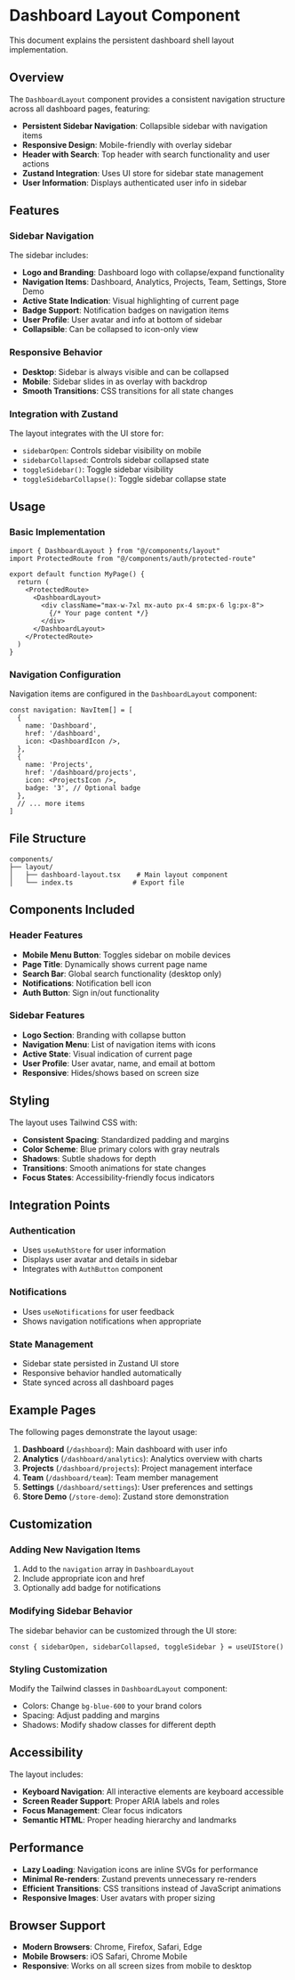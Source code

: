 # Dashboard Layout Component

This document explains the persistent dashboard shell layout implementation.

## Overview

The `DashboardLayout` component provides a consistent navigation structure across all dashboard pages, featuring:

- **Persistent Sidebar Navigation**: Collapsible sidebar with navigation items
- **Responsive Design**: Mobile-friendly with overlay sidebar
- **Header with Search**: Top header with search functionality and user actions
- **Zustand Integration**: Uses UI store for sidebar state management
- **User Information**: Displays authenticated user info in sidebar

## Features

### Sidebar Navigation

The sidebar includes:
- **Logo and Branding**: Dashboard logo with collapse/expand functionality
- **Navigation Items**: Dashboard, Analytics, Projects, Team, Settings, Store Demo
- **Active State Indication**: Visual highlighting of current page
- **Badge Support**: Notification badges on navigation items
- **User Profile**: User avatar and info at bottom of sidebar
- **Collapsible**: Can be collapsed to icon-only view

### Responsive Behavior

- **Desktop**: Sidebar is always visible and can be collapsed
- **Mobile**: Sidebar slides in as overlay with backdrop
- **Smooth Transitions**: CSS transitions for all state changes

### Integration with Zustand

The layout integrates with the UI store for:
- `sidebarOpen`: Controls sidebar visibility on mobile
- `sidebarCollapsed`: Controls sidebar collapsed state
- `toggleSidebar()`: Toggle sidebar visibility
- `toggleSidebarCollapse()`: Toggle sidebar collapse state

## Usage

### Basic Implementation

```tsx
import { DashboardLayout } from "@/components/layout"
import ProtectedRoute from "@/components/auth/protected-route"

export default function MyPage() {
  return (
    <ProtectedRoute>
      <DashboardLayout>
        <div className="max-w-7xl mx-auto px-4 sm:px-6 lg:px-8">
          {/* Your page content */}
        </div>
      </DashboardLayout>
    </ProtectedRoute>
  )
}
```

### Navigation Configuration

Navigation items are configured in the `DashboardLayout` component:

```tsx
const navigation: NavItem[] = [
  {
    name: 'Dashboard',
    href: '/dashboard',
    icon: <DashboardIcon />,
  },
  {
    name: 'Projects',
    href: '/dashboard/projects',
    icon: <ProjectsIcon />,
    badge: '3', // Optional badge
  },
  // ... more items
]
```

## File Structure

```
components/
├── layout/
│   ├── dashboard-layout.tsx    # Main layout component
│   └── index.ts               # Export file
```

## Components Included

### Header Features

- **Mobile Menu Button**: Toggles sidebar on mobile devices
- **Page Title**: Dynamically shows current page name
- **Search Bar**: Global search functionality (desktop only)
- **Notifications**: Notification bell icon
- **Auth Button**: Sign in/out functionality

### Sidebar Features

- **Logo Section**: Branding with collapse button
- **Navigation Menu**: List of navigation items with icons
- **Active State**: Visual indication of current page
- **User Profile**: User avatar, name, and email at bottom
- **Responsive**: Hides/shows based on screen size

## Styling

The layout uses Tailwind CSS with:
- **Consistent Spacing**: Standardized padding and margins
- **Color Scheme**: Blue primary colors with gray neutrals
- **Shadows**: Subtle shadows for depth
- **Transitions**: Smooth animations for state changes
- **Focus States**: Accessibility-friendly focus indicators

## Integration Points

### Authentication

- Uses `useAuthStore` for user information
- Displays user avatar and details in sidebar
- Integrates with `AuthButton` component

### Notifications

- Uses `useNotifications` for user feedback
- Shows navigation notifications when appropriate

### State Management

- Sidebar state persisted in Zustand UI store
- Responsive behavior handled automatically
- State synced across all dashboard pages

## Example Pages

The following pages demonstrate the layout usage:

1. **Dashboard** (`/dashboard`): Main dashboard with user info
2. **Analytics** (`/dashboard/analytics`): Analytics overview with charts
3. **Projects** (`/dashboard/projects`): Project management interface
4. **Team** (`/dashboard/team`): Team member management
5. **Settings** (`/dashboard/settings`): User preferences and settings
6. **Store Demo** (`/store-demo`): Zustand store demonstration

## Customization

### Adding New Navigation Items

1. Add to the `navigation` array in `DashboardLayout`
2. Include appropriate icon and href
3. Optionally add badge for notifications

### Modifying Sidebar Behavior

The sidebar behavior can be customized through the UI store:

```tsx
const { sidebarOpen, sidebarCollapsed, toggleSidebar } = useUIStore()
```

### Styling Customization

Modify the Tailwind classes in `DashboardLayout` component:
- Colors: Change `bg-blue-600` to your brand colors
- Spacing: Adjust padding and margins
- Shadows: Modify shadow classes for different depth

## Accessibility

The layout includes:
- **Keyboard Navigation**: All interactive elements are keyboard accessible
- **Screen Reader Support**: Proper ARIA labels and roles
- **Focus Management**: Clear focus indicators
- **Semantic HTML**: Proper heading hierarchy and landmarks

## Performance

- **Lazy Loading**: Navigation icons are inline SVGs for performance
- **Minimal Re-renders**: Zustand prevents unnecessary re-renders
- **Efficient Transitions**: CSS transitions instead of JavaScript animations
- **Responsive Images**: User avatars with proper sizing

## Browser Support

- **Modern Browsers**: Chrome, Firefox, Safari, Edge
- **Mobile Browsers**: iOS Safari, Chrome Mobile
- **Responsive**: Works on all screen sizes from mobile to desktop